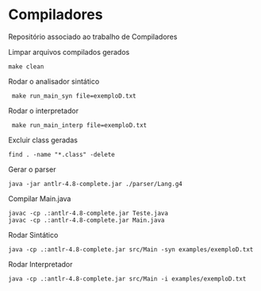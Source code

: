 # Compiladores
Repositório associado ao trabalho de Compiladores 

Limpar arquivos compilados gerados

    make clean

Rodar o analisador sintático

     make run_main_syn file=exemploD.txt

Rodar o interpretador

     make run_main_interp file=exemploD.txt

Excluir class geradas

    find . -name "*.class" -delete

Gerar o parser

    java -jar antlr-4.8-complete.jar ./parser/Lang.g4

Compilar Main.java

    javac -cp .:antlr-4.8-complete.jar Teste.java
    javac -cp .:antlr-4.8-complete.jar Main.java

Rodar Sintático
    
    java -cp .:antlr-4.8-complete.jar src/Main -syn examples/exemploD.txt

Rodar Interpretador
    
    java -cp .:antlr-4.8-complete.jar src/Main -i examples/exemploD.txt
